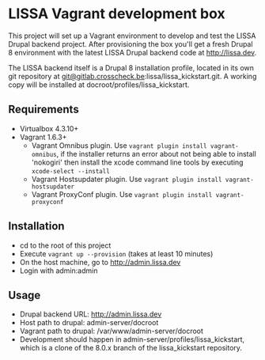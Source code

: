 # LISSA Vagrant development box

This project will set up a Vagrant environment to develop and test the LISSA
Drupal backend project. After provisioning the box you'll get a fresh Drupal 8
environment with the latest LISSA Drupal backend code at http://lissa.dev.

The LISSA backend itself is a Drupal 8 installation profile, located in its own
git repository at git@gitlab.crosscheck.be:lissa/lissa_kickstart.git. A working copy will be
installed at docroot/profiles/lissa_kickstart.

## Requirements

- Virtualbox 4.3.10+
- Vagrant 1.6.3+
    - Vagrant Omnibus plugin. Use `vagrant plugin install vagrant-omnibus`, if
      the installer returns an error about not being able to install 'nokogiri'
      then install the xcode command line tools by executing `xcode-select --install`
    - Vagrant Hostsupdater plugin. Use `vagrant plugin install vagrant-hostsupdater`
    - Vagrant ProxyConf plugin. Use `vagrant plugin install vagrant-proxyconf`

## Installation

- cd to the root of this project
- Execute `vagrant up --provision` (takes at least 10 minutes)
- On the host machine, go to http://admin.lissa.dev
- Login with admin:admin

## Usage

- Drupal backend URL: http://admin.lissa.dev
- Host path to drupal: admin-server/docroot
- Vagrant path to drupal: /var/www/admin-server/docroot
- Development should happen in admin-server/profiles/lissa_kickstart, which is a
  clone of the 8.0.x branch of the lissa_kickstart repository.
